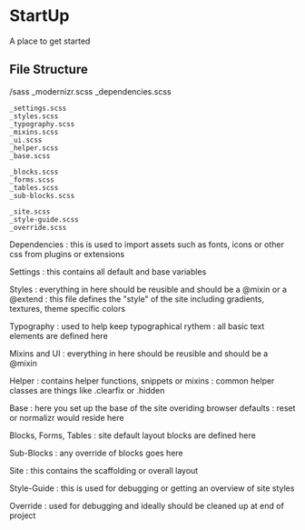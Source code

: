 StartUp
=======

A place to get started

## File Structure

/sass
	_modernizr.scss
	_dependencies.scss

	_settings.scss
	_styles.scss
	_typography.scss
	_mixins.scss
	_ui.scss
	_helper.scss
	_base.scss

	_blocks.scss
	_forms.scss
	_tables.scss
	_sub-blocks.scss

	_site.scss
	_style-guide.scss
	_override.scss

Dependencies
: this is used to import assets such as fonts, icons or other css from plugins or extensions

Settings
: this contains all default and base variables

Styles
: everything in here should be reusible and should be a @mixin or a @extend
: this file defines the "style" of the site including gradients, textures, theme specific colors

Typography
: used to help keep typographical rythem
: all basic text elements are defined here

Mixins and UI
: everything in here should be reusible and should be a @mixin

Helper
: contains helper functions, snippets or mixins
: common helper classes are things like .clearfix or .hidden

Base
: here you set up the base of the site overiding browser defaults 
: reset or normalizr would reside here

Blocks, Forms, Tables
: site default layout blocks are defined here

Sub-Blocks
: any override of blocks goes here

Site
: this contains the scaffolding or overall layout

Style-Guide
: this is used for debugging or getting an overview of site styles

Override
: used for debugging and ideally should be cleaned up at end of project


